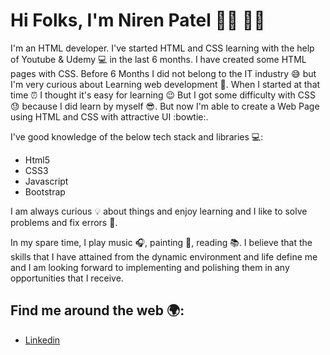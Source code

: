 # Hi Folks, I'm Niren Patel 👋🏻 👨‍💻 

I'm an HTML developer. I've started HTML and CSS learning with the help of Youtube & Udemy 💻 in the last 6 months. I have created some HTML pages with CSS. Before 6 Months I did not belong to the IT industry :sweat_smile: but I'm very curious about Learning web development :grimacing:.
When I started at that time :alarm_clock: I thought it's easy for learning :wink: But I got some difficulty with CSS :sweat: because I did learn by myself :sunglasses:.
But now I'm able to create a Web Page using HTML and CSS with attractive UI :bowtie:.

I've good knowledge of the below tech stack and libraries 💻:
- Html5
- CSS3
- Javascript
- Bootstrap

I am always curious :bulb: about things and enjoy learning and I like to solve problems and fix errors 🤖.

In my spare time, I play music 🎧, painting 🎨, reading 📚. I believe that the skills that I have attained from the dynamic environment and life define me and I am looking forward to implementing and polishing them in any opportunities that I receive.

## Find me around the web :earth_africa:: 
- [Linkedin](https://www.linkedin.com/in/ncpatel)
